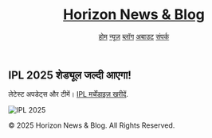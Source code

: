 <!DOCTYPE html>
<html lang="hi">
<head>
    <meta charset="UTF-8">
    <meta name="viewport" content="width=device-width, initial-scale=1.0">
    <meta name="description" content="IPL 2025 शेड्यूल और अपडेट्स।">
    <meta name="keywords" content="IPL 2025, क्रिकेट न्यूज़, Horizon">
    <title>IPL 2025 शेड्यूल - Horizon News</title>
    <link rel="stylesheet" href="../css/style.css">
</head>
<body>
    <header>
        <h1><a href="../index.html">Horizon News & Blog</a></h1>
        <nav>
            <a href="../index.html">होम</a>
            <a href="../news.html">न्यूज़</a>
            <a href="../blog.html">ब्लॉग</a>
            <a href="../about.html">अबाउट</a>
            <a href="../contact.html">संपर्क</a>
        </nav>
    </header>
    <div class="container">
        <h2>IPL 2025 शेड्यूल जल्दी आएगा!</h2>
        <p>लेटेस्ट अपडेट्स और टीमें। <a href="your-affiliate-link" class="affiliate-link">IPL मर्चेंडाइज़ खरीदें</a>.</p>
        <img data-src="../images/cricket.jpg" alt="IPL 2025">
    </div>
    <footer>
        <p>&copy; 2025 Horizon News & Blog. All Rights Reserved.</p>
    </footer>
    <script src="../js/script.js"></script>
</body>
</html>
